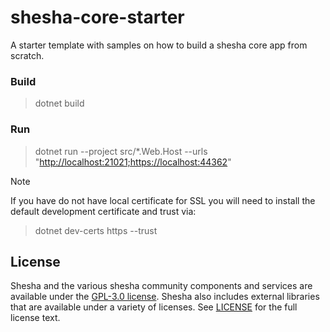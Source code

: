 # shesha-core-starter
A starter template with samples on how to build a shesha core app from scratch.

### Build

> dotnet build

### Run

> dotnet run --project src/*.Web.Host --urls "<http://localhost:21021;https://localhost:44362>"

> [!NOTE]
> If you have do not have local certificate for SSL you will need to install the default development certificate and trust via:
>> dotnet dev-certs https --trust

## License

Shesha and the various shesha community components and services are available under the [GPL-3.0 license](https://opensource.org/licenses/GPL-3.0). Shesha also includes external libraries that are available under a variety of licenses. See [LICENSE](https://github.com/boxfusion/shesha-core-starter/blob/HEAD/LICENSE) for the full license text.
